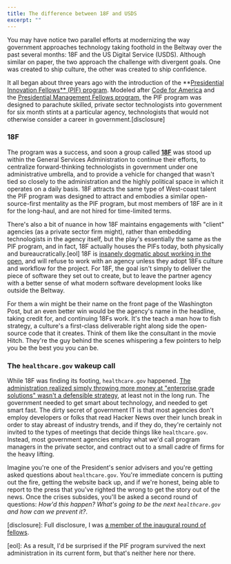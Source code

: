 ```yaml
---
title: The difference between 18F and USDS
excerpt: ""
---
```


You may have notice two parallel efforts at modernizing the way government approaches technology taking foothold in the Beltway over the past several months: 18F and the US Digital Service (USDS). Although similar on paper, the two approach the challenge with divergent goals. One was created to ship culture, the other was created to ship confidence.

It all began about three years ago with the introduction of the **[Presidential Innovation Fellows** (PIF) program](presidentialinnovation.org). Modeled after [Code for America](http://codeforamerica.org) and the [Presidential Management Fellows program](http://pmf.gov), the PIF program was designed to parachute skilled, private sector technologists into government for six month stints at a particular agency, technologists that would not otherwise consider a career in government.[disclosure]

### 18F

The program was a success, and soon a group called **[18F](https://18f.gsa.gov)** was stood up within the General Services Administration to continue their efforts, to centralize forward-thinking technologists in government under one administrative umbrella, and to provide a vehicle for changed that wasn't tied so closely to the administration and the highly political space in which it operates on a daily basis. 18F attracts the same type of West-coast talent the PIF program was designed to attract and embodies a similar open-source-first mentality as the PIF program, but most members of 18F are in it for the long-haul, and are not hired for time-limited terms.

There's also a bit of nuance in how 18F maintains engagements with "client" agencies (as a private sector firm might), rather than embedding technologists in the agency itself, but the play's essentially the same as the PIF program, and in fact, 18F actually houses the PIFs today, both physically and bureaucratically.[eol] 18F is [insanely dogmatic about working in the open](https://github.com/18F/open-source-policy), and will refuse to work with an agency unless they adopt 18Fs culture and workflow for the project. For 18F, the goal isn't simply to deliver the piece of software they set out to create, but to leave the partner agency with a better sense of what modern software development looks like outside the Beltway.

For them a win might be their name on the front page of the Washington Post, but an even better win would be the agency's name in the headline, taking credit for, and continuing 18Fs work. It's the teach a man how to fish strategy, a culture's a first-class deliverable right along side the open-source code that it creates. Think of them like the consultant in the movie Hitch. They're the guy behind the scenes whispering a few pointers to help you be the best you you can be.

### The `healthcare.gov` wakeup call

 While 18F was finding its footing, `healthcare.gov` happened. [The administration realized simply throwing more money at "enterprise grade solutions" wasn't a defensible strategy](http://ben.balter.com/2014/12/18/geeks-and-suits/#the-age-of-the-geek), at least not in the long run. The government needed to get smart about technology, and needed to get smart fast. The dirty secret of government IT is that most agencies don't employ developers or folks that read Hacker News over their lunch break in order to stay abreast of industry trends, and if they do, they're certainly not invited to the types of meetings that decide things like `healthcare.gov`. Instead, most government agencies employ what we'd call program managers in the private sector, and contract out to a small cadre of firms for the heavy lifting.

  Imagine you're one of the President's senior advisers and you're getting asked questions about `healthcare.gov`. You're immediate concern is putting out the fire, getting the website back up, and if we're honest, being able to report to the press that you've righted the wrong to get the story out of the news. Once the crises subsides, you'll be asked a second round of questions: *How'd this happen? What's going to be the next `healthcare.gov` and how can we prevent it?*.



 [disclosure]: Full disclosure, I was [a member of the inaugural round of fellows](http://ben.balter.com/2013/09/30/ten-things-you-learn-as-a-presidential-innovation-fellow/).

 [eol]: As a result, I'd be surprised if the PIF program survived the next administration in its current form, but that's neither here nor there.
